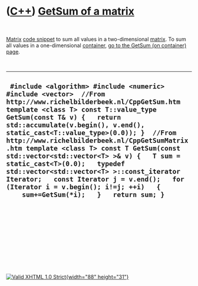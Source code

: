 



 

 

 

 

 

([C++](Cpp.htm)) [GetSum of a matrix](CppGetSumMatrix.htm)
==========================================================

 

[Matrix](CppMatrix.htm) [code snippet](CppCodeSnippets.htm) to sum all
values in a two-dimensional [matrix](CppMatrix.htm). To sum all values
in a one-dimensional [container](CppContainer.htm), [go to the GetSum
(on container) page](CppGetSum.htm).

 

  ---------------------------------------------------------------------------------------------------------------------------------------------------------------------------------------------------------------------------------------------------------------------------------------------------------------------------------------------------------------------------------------------------------------------------------------------------------------------------------------------------------------------------------------------------------------------------------------------------------------------------
  ` #include <algorithm> #include <numeric> #include <vector>  //From http://www.richelbilderbeek.nl/CppGetSum.htm template <class T> const T::value_type GetSum(const T& v) {   return std::accumulate(v.begin(), v.end(), static_cast<T::value_type>(0.0)); }  //From http://www.richelbilderbeek.nl/CppGetSumMatrix.htm template <class T> const T GetSum(const std::vector<std::vector<T> >& v) {   T sum = static_cast<T>(0.0);   typedef std::vector<std::vector<T> >::const_iterator Iterator;   const Iterator j = v.end();   for (Iterator i = v.begin(); i!=j; ++i)   {     sum+=GetSum(*i);   }   return sum; }`
  ---------------------------------------------------------------------------------------------------------------------------------------------------------------------------------------------------------------------------------------------------------------------------------------------------------------------------------------------------------------------------------------------------------------------------------------------------------------------------------------------------------------------------------------------------------------------------------------------------------------------------

 

 

 

 

 





 

[![Valid XHTML 1.0 Strict](valid-xhtml10.png){width="88"
height="31"}](http://validator.w3.org/check?uri=referer)
